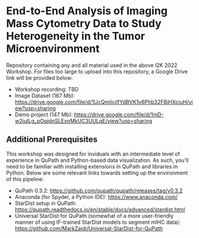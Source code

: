 # End-to-End Analysis of Imaging Mass Cytometry Data to Study Heterogeneity in the Tumor Microenvironment
Repository containing any and all material used in the above I2K 2022 Workshop. For files too large to upload into this repository, a Google Drive link will be provided below:
- Workshop recording: TBD
- Image Dataset (167 Mb): https://drive.google.com/file/d/1UcQmiIcjIfYdBVK1v6Phb32FBjHXciuH/view?usp=sharing
- Demo project (147 Mb): https://drive.google.com/file/d/1mD-w2juILg_pOqjdnSLExnMkUC3UULqE/view?usp=sharing

## Additional Prerequisites
This workshop was designed for inviduals with an intermediate level of experience in QuPath and Python-based data visualization. As such, you'll need to be familiar with installing extensions in QuPath and libraries in Python. Below are some relevant links towards setting up the environment of this pipeline:
- QuPath 0.3.2: https://github.com/qupath/qupath/releases/tag/v0.3.2
- Anaconda (for Spyder, a Python IDE): https://www.anaconda.com/
- StarDist setup in QuPath: https://qupath.readthedocs.io/en/stable/docs/advanced/stardist.html
- Universal StarDist for QuPath (somewhat of a more user-friendly manner of using IF-trained StarDist models to segment mIHC data): https://github.com/MarkZaidi/Universal-StarDist-for-QuPath
